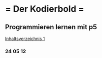 # = Der Kodierbold =

## Programmieren lernen mit p5

<p><a href="./HTML/001.html">Inhaltsverzeichnis 1 </a></p>

### 24 05 12
